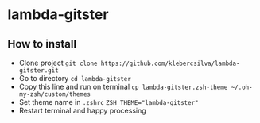 # lambda-gitster

## How to install
* Clone project `git clone https://github.com/klebercsilva/lambda-gitster.git`
* Go to directory `cd lambda-gitster`
* Copy this line and run on terminal `cp lambda-gitster.zsh-theme ~/.oh-my-zsh/custom/themes`
* Set theme name in `.zshrc` `ZSH_THEME="lambda-gitster"`
* Restart terminal and happy processing